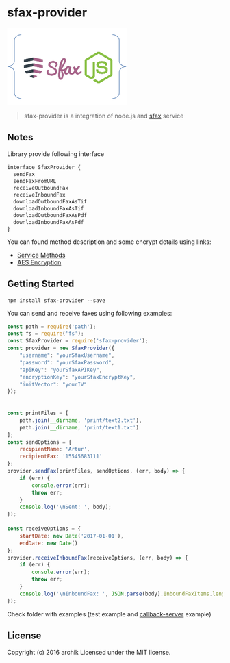 # sfax-provider

![Logo](./media/logo.png?token=92960ef4344ea04e1cb6ec236a7251b5d5f2f225)

> sfax-provider is a integration of node.js and [sfax](http://www.scrypt.com/sfax) service


## Notes

Library provide following interface
```
interface SfaxProvider {
  sendFax
  sendFaxFromURL
  receiveOutboundFax
  receiveInboundFax
  downloadOutboundFaxAsTif
  downloadInboundFaxAsTif
  downloadOutboundFaxAsPdf
  downloadInboundFaxAsPdf
}
```

You can found method description and some encrypt details using links:

+ [Service Methods](http://sfax.scrypt.com/article/330-service-methods)
+ [AES Encryption](http://sfax.scrypt.com/article/334-aes-encryption)

## Getting Started

```
npm install sfax-provider --save
```

You can send and receive faxes using following examples:

```javascript
const path = require('path');
const fs = require('fs');
const SfaxProvider = require('sfax-provider');
const provider = new SfaxProvider({
    "username": "yourSfaxUsername",
    "password": "yourSfaxPassword",
    "apiKey": "yourSfaxAPIKey",
    "encryptionKey": "yourSfaxEncryptKey",
    "initVector": "yourIV"
});


const printFiles = [
    path.join(__dirname, 'print/text2.txt'),
    path.join(__dirname, 'print/text1.txt')
];
const sendOptions = {
    recipientName: 'Artur',
    recipientFax: '15545683111'
};
provider.sendFax(printFiles, sendOptions, (err, body) => {
    if (err) {
        console.error(err);
        throw err;
    }
    console.log('\nSent: ', body);
});

const receiveOptions = {
    startDate: new Date('2017-01-01'),
    endDate: new Date()
};
provider.receiveInboundFax(receiveOptions, (err, body) => {
    if (err) {
        console.error(err);
        throw err;
    }
    console.log('\nInboundFax: ', JSON.parse(body).InboundFaxItems.length);
});

```

Check folder with examples (test example and [callback-server](http://sfax.scrypt.com/article/616-fax-callbacks) example)

## License
Copyright (c) 2016 archik
Licensed under the MIT license.
